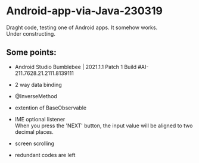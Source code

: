 # Android-app-via-Java-230319

Draght code, testing one of Android apps. It somehow works.  
Under constructing.

## Some points:
- Android Studio Bumblebee | 2021.1.1 Patch 1
Build #AI-211.7628.21.2111.8139111

- 2 way data binding
- @InverseMethod
- extention of BaseObservable
- IME optional listener  
    When you press the 'NEXT' button, the input value will be aligned to two decimal places.
- screen scrolling
- redundant codes are left 
